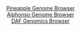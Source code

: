 <div id="Pineapple_Genome_Browser" align="center">
  <a href="https://igv.org/app/?sessionURL=blob:zZNda9swGIX_i6BlA8eWbMdfUEba5WtJluHWDU0pRrZlR6steZKcNA3579PKxm5WaC42BrqQXiS95xw9OoAtEZJyBiJgm6hvIgQMIDd8d42btiafcUMkiEpcS2IAQUoiCMsJiA6gxFLhJJ7rkxulWhlZFlVtr8Gs4qZ0TNzgZ87wTpo5b6wrXtc44wIrLqR1KfCWW7Ta9nYkw21r6t6O2bcKrLCF63bDmeRWS1iV7vR96a9SWhHGG5I2Xa3oi4BU69EaC7PEHwar60GeEylnZD8tLgaz6eDWGSbrsXe1TpaTVeKtzq9pxbDqBLnI45sze1TO.fBS3D4HMOwaN0HLLluPyumZ8_F8.NRSQeQF8lHgBMhzAx0NZQV5.p9c60FPdD4Z3jjjM_sS.cuvUH6qS_cxeBxPsjlvi90fnYfgaICa551mAeQb4UcIGg70jL7t9X5MUWBAGOp8BKcgun8wgBI4f9Tb7w9A7VtNDJDkW_cCjwG4KIgAUS.E0EdhaPdd34VhiI7GAXSi_nvhjpI49KE9sG0vLWmtNM5FKlkrTcyYuc1Ls3o.Mc271bLzxk.1_WXmDio8m06SMBBBnLmLV7I0gG798oDa6FsU_RPu3iLEVNmpsCW2f6f_mUzmvFuPb.J9vFjExdBPRqtN8GpAp4VTctFgpffril7.5G2LBcVM6cKWSprRmqr9SufIdyBCtqOxBTmvueYQiCp7Bw1ooD58_xtP5_hw_A4-">Pineapple Genome Browser</a>
</div>
<div id="Alphonso_Genome_Browser" align="center">
  <a href="https://igv.org/app/?sessionURL=blob:zZJfa9swFMW_i6BlA8eW7NiODWUkXdOGhGatcVNSilFs2RazLUd_7CYh331q2djLCs3DxkAP0uVK95yj3wF0hAvKGhAC20SuiRAwgChZH.G6rcgtrokAYY4rQQzASU44aVICwgPIsZA4vl_om6WUrQgti8p2UOOmYKZwTFzjPWtwL8yU1dYlqyq8YRxLxoU14bhjFi26QU82uG1NPdsxXSvDElu4akvWCGa1pCmSXr.X_ColBWlYTZJaVZK.CUi0Hq0xM3P8ZbyKxmlKhJiT3Sy7GM9n4wfnKl5fe5freHmzir3VeUSLBkvFycUjnc7R3RXcR3vpPgxXyr2dbR8XkYr7M.fr.dVLSzkRF8hHI2eEPGekg6FNRl7.J8960RN9z1Ad.6MzexLH0a4u73q6aDcQifk424l3nB8NULFUaRJAWnI_RNBwoGe4tjd43aKRAWGg8.GMgvDp2QCS4_S7bn86ALlrNS9AkK16Q8cAjGeEg3AQQOijILDdoT.EQYCOxgEoXv29cKfxfeBDe2zbXpLTSmqYs0Q0rTBx05hdmpvF_sQ0b.JI5bNLu5su_eFCp.oXS5UKv1DfVPEuR3r42xdqqx_R9E_I.4gQU25OxW2HlMpluSy2tr0vW349ia.na28vtsM_xvOK0WnR5IzXWOp.XdHHn7x1mFPcSF3oqKAbWlG5W.kUWQ9CZDsaW5CyimkOAS82n6ABDeTCz7_xdI7Pxx8-">Alphonso Genome Browser</a>
</div>


<div id="DAF_Genomics_Browser" align="center">
  <a href="https://igv.org/app/?sessionURL=blob:tZF9a9swEMa_iyD9y3Ys.d0QRtomW.joQoObNaWEm32OTW3Jk.SlWch3n3A7BnthDDo4vXEnPY_udyRfUKpacJIS5tDAoZRYRFViv4K2a_AaWlQkLaFRaBGJJUrkOZL0SEpQGrKb9.ZmpXWn0vG4gNLeIRdtnStHeQ50thK9rtCU2syBFr4KDnvl5KI1xRrG0HSV4EqMIc9RKdsdd8h32z2Y6XtuOzyJ27ZvdD2obo0JY6xwSjBua17g01.M_AdlE_Wb6Xo1He5f4WFRTKZXi.mtN8s2b8OLTfbh3ToL12eresdB9xIncw7q4BbhMt4su3BWfhyxuYmsel7VxYid5yPv8mz21NUS1YRGNPZiGoQ.OVmkEXlvYJC8kjSlvhWx2GK.b79svSA03ZCiJun9g0W0hPzRlN8fiT50BhlR.Lkf6FlEyAIlSe3EdSOaJCzwI99NEnqyjqSXzSsznWc3SeSyKWOh8wlao1_WzdBII_Rr8rWA_vSyGf8KTDbnNAN8vJ3PVncL7jfLONLlJZN32W8xBcb9H79VCtmCNqnn4wsUaIxai1z_oOKdHk7fAA--">DAF Genomics Browser</a>
</div>
